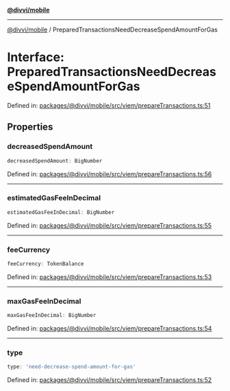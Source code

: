 [**@divvi/mobile**](../README.md)

---

[@divvi/mobile](../README.md) / PreparedTransactionsNeedDecreaseSpendAmountForGas

# Interface: PreparedTransactionsNeedDecreaseSpendAmountForGas

Defined in: [packages/@divvi/mobile/src/viem/prepareTransactions.ts:51](https://github.com/divvixyz/divvi-mobile/blob/main/packages/@divvi/mobile/src/viem/prepareTransactions.ts#L51)

## Properties

### decreasedSpendAmount

```ts
decreasedSpendAmount: BigNumber
```

Defined in: [packages/@divvi/mobile/src/viem/prepareTransactions.ts:56](https://github.com/divvixyz/divvi-mobile/blob/main/packages/@divvi/mobile/src/viem/prepareTransactions.ts#L56)

---

### estimatedGasFeeInDecimal

```ts
estimatedGasFeeInDecimal: BigNumber
```

Defined in: [packages/@divvi/mobile/src/viem/prepareTransactions.ts:55](https://github.com/divvixyz/divvi-mobile/blob/main/packages/@divvi/mobile/src/viem/prepareTransactions.ts#L55)

---

### feeCurrency

```ts
feeCurrency: TokenBalance
```

Defined in: [packages/@divvi/mobile/src/viem/prepareTransactions.ts:53](https://github.com/divvixyz/divvi-mobile/blob/main/packages/@divvi/mobile/src/viem/prepareTransactions.ts#L53)

---

### maxGasFeeInDecimal

```ts
maxGasFeeInDecimal: BigNumber
```

Defined in: [packages/@divvi/mobile/src/viem/prepareTransactions.ts:54](https://github.com/divvixyz/divvi-mobile/blob/main/packages/@divvi/mobile/src/viem/prepareTransactions.ts#L54)

---

### type

```ts
type: 'need-decrease-spend-amount-for-gas'
```

Defined in: [packages/@divvi/mobile/src/viem/prepareTransactions.ts:52](https://github.com/divvixyz/divvi-mobile/blob/main/packages/@divvi/mobile/src/viem/prepareTransactions.ts#L52)
